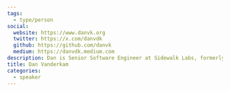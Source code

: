 ```yaml
---
tags:
  - type/person
social:
  website: https://www.danvk.org
  twitter: https://x.com/danvdk
  github: https://github.com/danvk
  medium: https://danvdk.medium.com
description: Dan is Senior Software Engineer at Sidewalk Labs, formerly at Mt. Sinai and Google (search for ‘population canada’). He has a long history of building open source projects, particularly around visualizations and history. Before building OldTO, he built similar historical photo sites for San Francisco (OldSF) and NYC (OldNYC).
title: Dan Vanderkam
categories:
  - speaker
---
```

